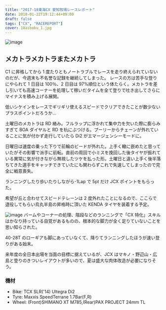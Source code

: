 ```yaml
---
title: "2017-18東海CX 愛知牧場レースレポート"
date: 2018-01-22T19:12:44+09:00
draft: false
tags: ["CX", "RACEREPORT"]
cover: 18aiboku_1.jpg
---
```


![image](18aiboku_1.jpg)

## メカトラメカトラまたメカトラ

C1 に昇格してから 1 度たりともノートラブルでレースを走り終えられていないのだが、今週末も不名誉な記録を継続してしまった。
レースの方は苦手な登りにやられて 1 日目は 100％、2 日目は 97%順位という体たらく。メカトラを差し引いても高速コーナーを処理して稼いだタイムを全て登りで吐き出してさらにマイナスを積み上げる展開。

低いシケインをレースでギリギリ使えるスピードでクリアできたことが数少ないプラスポイントだろうか…

土曜日のメカトラは RD 絡み。フルラップに浮かれて集中力を欠いた際に膨らみすぎて BOA ダイヤルと RD を杭にぶつける。プーリーからチェーンが外れていることに気が付かず走行していたら Di2 がエマージェンシーモードに。

日曜日は速度の乗った下りで前輪のビードが外れた。上手く轍に嵌めたと思っていたがその影響で派手に前転。直前の周回で小ミスを挽回した後タイヤが振れている異常に気が付きながら無視したツケを払った形。土曜日と違い上手く後半落ちてきた選手をキャッチできていたにも関わらずこれで失速してしまったので完全に戦意喪失。

ランニングしたり歩いたりしながら-1Lap で 5pt だけ JCX ポイントをもらった。

希望が丘と合わせてスピードテレーンは 2 度外れたことになるので、ここらで退役してもらい烏丸半島の昇格時に頂いた KENDA タイヤを装着する予定。

![image](18aiboku_2.jpg)
バームやコーナーの処理、階段などのランニングで「CX 特化」スキルはかなり持っている自覚があるものの、根本的な脚力が全く足りていないことを思い知らされた。

40-28T のローギアも脚にあっていなくて、降りてランニングしたほうが速い登りがある始末。

来年度の全日本出場を当面の目標に据えているが、JCX はマキノ・野辺山・広島と登りのきついレイアウトが多いので、夏は盛大な肉体改造が必要になりそう。

### 機材

- Bike: TCX SLR('14) Ultegra Di2
- Tyre: Maxxis SpeedTerrane 1.7Bar(F,R)
- Wheel: (Front)SHIMANO XT M785,(Rear)PAX PROJECT 24mm TL

<LinkBox isAmazonLink url="https://www.amazon.co.jp/dp/B01M8LR2G6/" />
